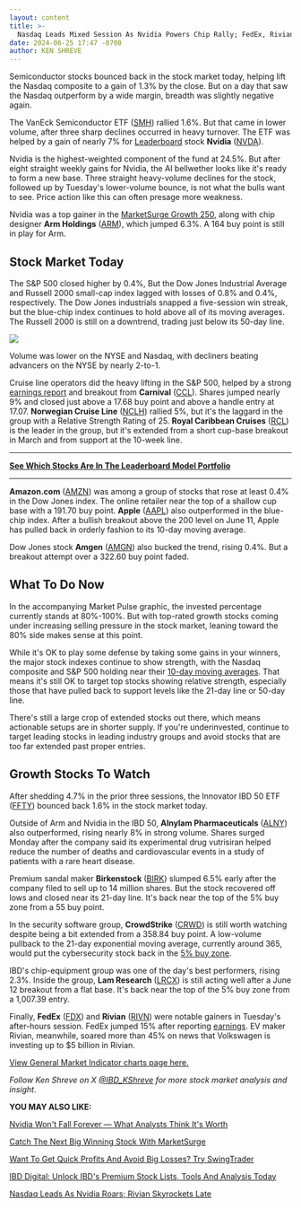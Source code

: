 ```yaml
---
layout: content
title: >-
  Nasdaq Leads Mixed Session As Nvidia Powers Chip Rally; FedEx, Rivian Soar Late
date: 2024-06-25 17:47 -0700
author: KEN SHREVE
---
```






Semiconductor stocks bounced back in the stock market today, helping lift the Nasdaq composite to a gain of 1.3% by the close. But on a day that saw the Nasdaq outperform by a wide margin, breadth was slightly negative again.




The VanEck Semiconductor ETF ([SMH](https://research.investors.com/quote.aspx?symbol=SMH)) rallied 1.6%. But that came in lower volume, after three sharp declines occurred in heavy turnover. The ETF was helped by a gain of nearly 7% for [Leaderboard](https://leaderboard.investors.com) stock **Nvidia** ([NVDA](https://research.investors.com/quote.aspx?symbol=NVDA)).


Nvidia is the highest-weighted component of the fund at 24.5%. But after eight straight weekly gains for Nvidia, the AI bellwether looks like it's ready to form a new base. Three straight heavy-volume declines for the stock, followed up by Tuesday's lower-volume bounce, is not what the bulls want to see. Price action like this can often presage more weakness.


Nvidia was a top gainer in the [MarketSurge Growth 250](https://marketsurge.investors.com), along with chip designer **Arm Holdings** ([ARM](https://research.investors.com/quote.aspx?symbol=ARM)), which jumped 6.3%. A 164 buy point is still in play for Arm.


Stock Market Today
------------------


The S&P 500 closed higher by 0.4%, But the Dow Jones Industrial Average and Russell 2000 small-cap index lagged with losses of 0.8% and 0.4%, respectively. The Dow Jones industrials snapped a five-session win streak, but the blue-chip index continues to hold above all of its moving averages. The Russell 2000 is still on a downtrend, trading just below its 50-day line.


![](https://www.investors.com/wp-content/uploads/2024/06/MP062524.jpg)


Volume was lower on the NYSE and Nasdaq, with decliners beating advancers on the NYSE by nearly 2-to-1.


Cruise line operators did the heavy lifting in the S&P 500, helped by a strong [earnings report](https://www.investors.com/news/carnival-cruise-q2-earnings/) and breakout from **Carnival** ([CCL](https://research.investors.com/quote.aspx?symbol=CCL)). Shares jumped nearly 9% and closed just above a 17.68 buy point and above a handle entry at 17.07. **Norwegian Cruise Line** ([NCLH](https://research.investors.com/quote.aspx?symbol=NCLH)) rallied 5%, but it's the laggard in the group with a Relative Strength Rating of 25. **Royal Caribbean Cruises** ([RCL](https://research.investors.com/quote.aspx?symbol=RCL)) is the leader in the group, but it's extended from a short cup-base breakout in March and from support at the 10-week line.




---


**[See Which Stocks Are In The Leaderboard Model Portfolio](https://leaderboard.investors.com/#/)**




---


**Amazon.com** ([AMZN](https://research.investors.com/quote.aspx?symbol=AMZN)) was among a group of stocks that rose at least 0.4% in the Dow Jones index. The online retailer near the top of a shallow cup base with a 191.70 buy point. **Apple** ([AAPL](https://research.investors.com/quote.aspx?symbol=AAPL)) also outperformed in the blue-chip index. After a bullish breakout above the 200 level on June 11, Apple has pulled back in orderly fashion to its 10-day moving average.


Dow Jones stock **Amgen** ([AMGN](https://research.investors.com/quote.aspx?symbol=AMGN)) also bucked the trend, rising 0.4%. But a breakout attempt over a 322.60 buy point faded.


What To Do Now
--------------


In the accompanying Market Pulse graphic, the invested percentage currently stands at 80%-100%. But with top-rated growth stocks coming under increasing selling pressure in the stock market, leaning toward the 80% side makes sense at this point.


While it's OK to play some defense by taking some gains in your winners, the major stock indexes continue to show strength, with the Nasdaq composite and S&P 500 holding near their [10-day moving averages](https://www.investors.com/how-to-invest/investors-corner/use-the-10-day-moving-average-to-get-ahead-of-sell-signals/). That means it's still OK to target top stocks showing relative strength, especially those that have pulled back to support levels like the 21-day line or 50-day line.


There's still a large crop of extended stocks out there, which means actionable setups are in shorter supply. If you're underinvested, continue to target leading stocks in leading industry groups and avoid stocks that are too far extended past proper entries.


Growth Stocks To Watch
----------------------


After shedding 4.7% in the prior three sessions, the Innovator IBD 50 ETF ([FFTY](https://research.investors.com/quote.aspx?symbol=FFTY)) bounced back 1.6% in the stock market today.


Outside of Arm and Nvidia in the IBD 50, **Alnylam Pharmaceuticals** ([ALNY](https://research.investors.com/quote.aspx?symbol=ALNY)) also outperformed, rising nearly 8% in strong volume. Shares surged Monday after the company said its experimental drug vutrisiran helped reduce the number of deaths and cardiovascular events in a study of patients with a rare heart disease.


Premium sandal maker **Birkenstock** ([BIRK](https://research.investors.com/quote.aspx?symbol=BIRK)) slumped 6.5% early after the company filed to sell up to 14 million shares. But the stock recovered off lows and closed near its 21-day line. It's back near the top of the 5% buy zone from a 55 buy point.



In the security software group, **CrowdStrike** ([CRWD](https://research.investors.com/quote.aspx?symbol=CRWD)) is still worth watching despite being a bit extended from a 358.84 buy point. A low-volume pullback to the 21-day exponential moving average, currently around 365, would put the cybersecurity stock back in the [5% buy zone](https://www.investors.com/how-to-invest/investors-corner/buy-zone-gives-investors-chance-to-buy-top-stocks-beyond-breakout/).


IBD's chip-equipment group was one of the day's best performers, rising 2.3%. Inside the group, **Lam Research** ([LRCX](https://research.investors.com/quote.aspx?symbol=LRCX)) is still acting well after a June 12 breakout from a flat base. It's back near the top of the 5% buy zone from a 1,007.39 entry.


Finally, **FedEx** ([FDX](https://research.investors.com/quote.aspx?symbol=FDX)) and **Rivian** ([RIVN](https://research.investors.com/quote.aspx?symbol=RIVN)) were notable gainers in Tuesday's after-hours session. FedEx jumped 15% after reporting [earnings](https://www.investors.com/news/fedex-earnings-ups-deal-rxo/). EV maker Rivian, meanwhile, soared more than 45% on news that Volkswagen is investing up to $5 billion in Rivian.


[View General Market Indicator charts page here.](https://www.investors.com/wp-content/uploads/2024/06/DailyGMI_062524.pdf)


*Follow Ken Shreve on X [@IBD\_KShreve](https://www.x.com/IBD_KShreve) for more stock market analysis and insight*.


**YOU MAY ALSO LIKE:**


[Nvidia Won't Fall Forever — What Analysts Think It's Worth](https://www.investors.com/etfs-and-funds/sectors/sp500-nvidia-stock-wont-fall-forever-what-analysts-think-its-worth/)


[Catch The Next Big Winning Stock With MarketSurge](https://marketsurge.investors.com/)


[Want To Get Quick Profits And Avoid Big Losses? Try SwingTrader](https://www.investors.com/product/swingtrader/?artProdLink=Swingtrader)


[IBD Digital: Unlock IBD's Premium Stock Lists, Tools And Analysis Today](https://www.investors.com/product/ibd-digital/?artProdLink=IBD_Digital)


[Nasdaq Leads As Nvidia Roars; Rivian Skyrockets Late](https://www.investors.com/market-trend/stock-market-today/dow-jones-futures-nasdaq-nvidia-stock-fedex-rivian/)




